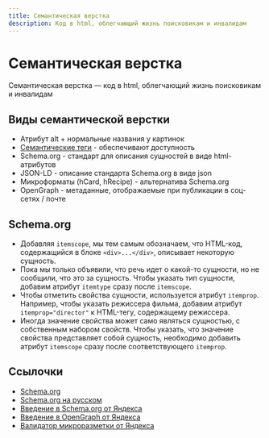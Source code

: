 ```yaml
---
title: Семантическая верстка
description: Код в html, облегчающий жизнь поисковикам и инвалидам
---
```


# Семантическая верстка

Семантическая верстка — код в html, облегчающий жизнь поисковикам и инвалидам

## Виды семантической верстки

- Атрибут alt + нормальные названия у картинок
- [Семантические теги](https://www.w3schools.com/html/html5_semantic_elements.asp) - обеспечивают доступность
- Schema.org - стандарт для описания сущностей в виде html-атрибутов
- JSON-LD - описание стандарта Schema.org в виде json
- Микроформаты (hCard, hRecipe) - альтернатива Schema.org
- OpenGraph - метаданные, отображаемые при публикации в соц-сетях / почте

## Schema.org

- Добавляя `itemscope`, мы тем самым обозначаем, что HTML-код, содержащийся в блоке `<div>...</div>`, описывает
  некоторую сущность.
- Пока мы только объявили, что речь идет о какой-то сущности, но не сообщили, что это за сущность. Чтобы указать тип
  сущности, добавим атрибут `itemtype` сразу после `itemscope`.
- Чтобы отметить свойства сущности, используется атрибут `itemprop`. Например, чтобы указать режиссера фильма, добавим
  атрибут `itemprop="director"` к HTML-тегу, содержащему режиссера.
- Иногда значение свойства может само являться сущностью, с собственным набором свойств. Чтобы указать, что значение
  свойства представляет собой сущность, необходимо добавить атрибут `itemscope` сразу после соответствующего `itemprop`.

## Ссылочки

- [Schema.org](https://schema.org/)
- [Schema.org на русском](http://ruschema.org/)
- [Введение в Schema.org от Яндекса](https://yandex.ru/support/webmaster/schema-org/intro-schema-org.html)
- [Введение в OpenGraph от Яндекса](https://yandex.ru/support/webmaster/open-graph/intro-open-graph.html)
- [Валидатор микроразметки от Яндекса](https://webmaster.yandex.ru/tools/microtest/)
